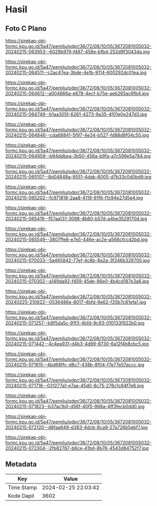 # Hasil

## Foto C Plano

https://sirekap-obj-formc.kpu.go.id/5a47/pemilu/pdpr/36/72/08/10/05/3672081005032-20240215-063953--6029b979-f487-458e-bfbd-252d9f30434a.jpg

https://sirekap-obj-formc.kpu.go.id/5a47/pemilu/pdpr/36/72/08/10/05/3672081005032-20240215-064511--c2ac47ea-3bde-4e1b-9114-600292dc01ea.jpg

https://sirekap-obj-formc.kpu.go.id/5a47/pemilu/pdpr/36/72/08/10/05/3672081005032-20240215-064612--a004866a-e678-4ecf-b75e-aeb265ac6fb4.jpg

https://sirekap-obj-formc.kpu.go.id/5a47/pemilu/pdpr/36/72/08/10/05/3672081005032-20240215-064749--b1aa305f-6261-4273-9a35-4f01e0e247d3.jpg

https://sirekap-obj-formc.kpu.go.id/5a47/pemilu/pdpr/36/72/08/10/05/3672081005032-20240215-064846--cda68841-5f97-4e34-b527-fd88d8f04c50.jpg

https://sirekap-obj-formc.kpu.go.id/5a47/pemilu/pdpr/36/72/08/10/05/3672081005032-20240215-064959--b94ddbea-3b50-456a-b9fa-a7c599e5a784.jpg

https://sirekap-obj-formc.kpu.go.id/5a47/pemilu/pdpr/36/72/08/10/05/3672081005032-20240215-065107--8d04848a-9551-4dab-8005-d7b33c0d0bd9.jpg

https://sirekap-obj-formc.kpu.go.id/5a47/pemilu/pdpr/36/72/08/10/05/3672081005032-20240215-065202--fc971818-2aa8-4119-91f6-f1c94e27d5e4.jpg

https://sirekap-obj-formc.kpu.go.id/5a47/pemilu/pdpr/36/72/08/10/05/3672081005032-20240215-065419--f57aa131-3098-4b80-b57d-a4be3529170d.jpg

https://sirekap-obj-formc.kpu.go.id/5a47/pemilu/pdpr/36/72/08/10/05/3672081005032-20240215-065549--3807ffe8-e7e5-446e-ac2e-a566cfccd2bd.jpg

https://sirekap-obj-formc.kpu.go.id/5a47/pemilu/pdpr/36/72/08/10/05/3672081005032-20240215-070033--5a465842-77ef-4c8b-8a2a-3f246b328700.jpg

https://sirekap-obj-formc.kpu.go.id/5a47/pemilu/pdpr/36/72/08/10/05/3672081005032-20240215-070302--a149da92-f459-45de-86e0-4b4cd187e3a6.jpg

https://sirekap-obj-formc.kpu.go.id/5a47/pemilu/pdpr/36/72/08/10/05/3672081005032-20240225-210622--0536486e-8017-4bfd-9e62-f20b7c81efa1.jpg

https://sirekap-obj-formc.kpu.go.id/5a47/pemilu/pdpr/36/72/08/10/05/3672081005032-20240215-071257--b8f5da5c-91f3-4bfd-9c93-010133f922b0.jpg

https://sirekap-obj-formc.kpu.go.id/5a47/pemilu/pdpr/36/72/08/10/05/3672081005032-20240215-071442--4c4ea931-d4b3-4d99-8730-6a12f4b8cbc5.jpg

https://sirekap-obj-formc.kpu.go.id/5a47/pemilu/pdpr/36/72/08/10/05/3672081005032-20240215-071615--4bd68ffc-d8c7-438b-8f04-f7e77e57accc.jpg

https://sirekap-obj-formc.kpu.go.id/5a47/pemilu/pdpr/36/72/08/10/05/3672081005032-20240215-071716--031277a1-e7aa-45d0-8c75-276c1c64f7e6.jpg

https://sirekap-obj-formc.kpu.go.id/5a47/pemilu/pdpr/36/72/08/10/05/3672081005032-20240215-071823--b37ac1b0-d56f-40f5-968a-4ff3fecb0dd0.jpg

https://sirekap-obj-formc.kpu.go.id/5a47/pemilu/pdpr/36/72/08/10/05/3672081005032-20240215-072120--d8faa649-d383-4dcb-8ca9-27a726b5ebf7.jpg

https://sirekap-obj-formc.kpu.go.id/5a47/pemilu/pdpr/36/72/08/10/05/3672081005032-20240215-072304--2fb82787-b6ce-41bd-8b76-4543d84752f7.jpg


## Metadata

| Key        | Value               |
| ---------- | ------------------- |
| Time Stamp | 2024-02-25 22:03:42 |
| Kode Dapil | 3602                |



